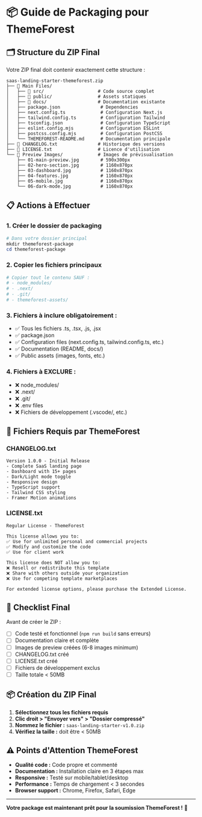 # 📦 Guide de Packaging pour ThemeForest

## 🗂️ Structure du ZIP Final

Votre ZIP final doit contenir exactement cette structure :

```
saas-landing-starter-themeforest.zip
├── 📁 Main Files/
│   ├── 📁 src/                    # Code source complet
│   ├── 📁 public/                 # Assets statiques
│   ├── 📁 docs/                   # Documentation existante
│   ├── package.json               # Dependencies
│   ├── next.config.ts             # Configuration Next.js
│   ├── tailwind.config.ts         # Configuration Tailwind
│   ├── tsconfig.json              # Configuration TypeScript
│   ├── eslint.config.mjs          # Configuration ESLint
│   ├── postcss.config.mjs         # Configuration PostCSS
│   └── THEMEFOREST-README.md      # Documentation principale
├── 📄 CHANGELOG.txt               # Historique des versions
├── 📄 LICENSE.txt                 # Licence d'utilisation
└── 📁 Preview Images/             # Images de prévisualisation
    ├── 01-main-preview.jpg        # 590x300px
    ├── 02-hero-section.jpg        # 1160x870px
    ├── 03-dashboard.jpg           # 1160x870px
    ├── 04-features.jpg            # 1160x870px
    ├── 05-mobile.jpg              # 1160x870px
    └── 06-dark-mode.jpg           # 1160x870px
```

## 📋 Actions à Effectuer

### 1. Créer le dossier de packaging
```powershell
# Dans votre dossier principal
mkdir themeforest-package
cd themeforest-package
```

### 2. Copier les fichiers principaux
```powershell
# Copier tout le contenu SAUF :
# - node_modules/
# - .next/
# - .git/
# - themeforest-assets/
```

### 3. Fichiers à inclure obligatoirement :
- ✅ Tous les fichiers .ts, .tsx, .js, .jsx
- ✅ package.json
- ✅ Configuration files (next.config.ts, tailwind.config.ts, etc.)
- ✅ Documentation (README, docs/)
- ✅ Public assets (images, fonts, etc.)

### 4. Fichiers à EXCLURE :
- ❌ node_modules/
- ❌ .next/
- ❌ .git/
- ❌ .env files
- ❌ Fichiers de développement (.vscode/, etc.)

## 📄 Fichiers Requis par ThemeForest

### CHANGELOG.txt
```
Version 1.0.0 - Initial Release
- Complete SaaS landing page
- Dashboard with 15+ pages
- Dark/Light mode toggle
- Responsive design
- TypeScript support
- Tailwind CSS styling
- Framer Motion animations
```

### LICENSE.txt
```
Regular License - ThemeForest

This license allows you to:
✅ Use for unlimited personal and commercial projects
✅ Modify and customize the code
✅ Use for client work

This license does NOT allow you to:
❌ Resell or redistribute this template
❌ Share with others outside your organization
❌ Use for competing template marketplaces

For extended license options, please purchase the Extended License.
```

## 🎯 Checklist Final

Avant de créer le ZIP :

- [ ] Code testé et fonctionnel (`npm run build` sans erreurs)
- [ ] Documentation claire et complète
- [ ] Images de preview créées (6-8 images minimum)
- [ ] CHANGELOG.txt créé
- [ ] LICENSE.txt créé
- [ ] Fichiers de développement exclus
- [ ] Taille totale < 50MB

## 📦 Création du ZIP Final

1. **Sélectionnez tous les fichiers requis**
2. **Clic droit > "Envoyer vers" > "Dossier compressé"**
3. **Nommez le fichier :** `saas-landing-starter-v1.0.zip`
4. **Vérifiez la taille :** doit être < 50MB

## ⚠️ Points d'Attention ThemeForest

- **Qualité code :** Code propre et commenté
- **Documentation :** Installation claire en 3 étapes max
- **Responsive :** Testé sur mobile/tablet/desktop
- **Performance :** Temps de chargement < 3 secondes
- **Browser support :** Chrome, Firefox, Safari, Edge

---

**Votre package est maintenant prêt pour la soumission ThemeForest !** 🎉